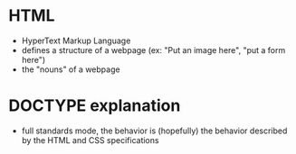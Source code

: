 # HTML
- HyperText Markup Language
- defines a structure of a webpage (ex: "Put an image here", "put a form here")
- the "nouns" of a webpage
 
# DOCTYPE explanation

- full standards mode, the behavior is (hopefully) the behavior described by the HTML and CSS specifications
